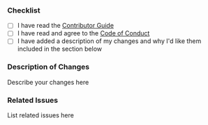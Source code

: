 ### Checklist

* [ ] I have read the [Contributor Guide](../../CONTRIBUTING.md)
* [ ] I have read and agree to the [Code of Conduct](../../CODE_OF_CONDUCT.md)
* [ ] I have added a description of my changes and why I'd like them included in the section below

### Description of Changes

Describe your changes here

### Related Issues

List related issues here
